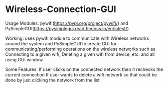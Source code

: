 # Wireless-Connection-GUI

Usage Modules: pywifi(https://pypi.org/project/pywifi/) and PySimpleGUI(https://pysimplegui.readthedocs.io/en/latest/)

Working: uses pywifi module to communicate with Wireless networks around the system and PySimpleGUI to create GUI for communicating/performing operations on the wireless networks such as Connecting to a given wifi, Deleting a given wifi from device, etc. and all using GUI window.

Some Features:
If user clicks on the connected network then it rechecks the current connection
If user wants to delete a wifi network so that could be done by just clicking the network from the list
